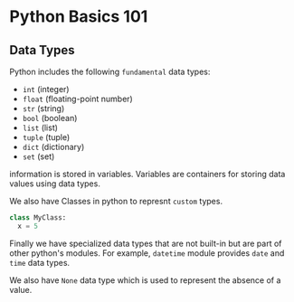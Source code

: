 # Python Basics 101

## Data Types

Python includes the following `fundamental` data types:

- `int` (integer)
- `float` (floating-point number)
- `str` (string)
- `bool` (boolean)
- `list` (list)
- `tuple` (tuple)
- `dict` (dictionary)
- `set` (set)

information is stored in variables. Variables are containers for storing data values using data types.

We also have Classes in python to represnt `custom` types.

```python
class MyClass:
  x = 5
```

Finally we have specialized data types that are not built-in but are part of other python's modules. For example, `datetime` module provides `date` and `time` data types.

We also have `None` data type which is used to represent the absence of a value.
